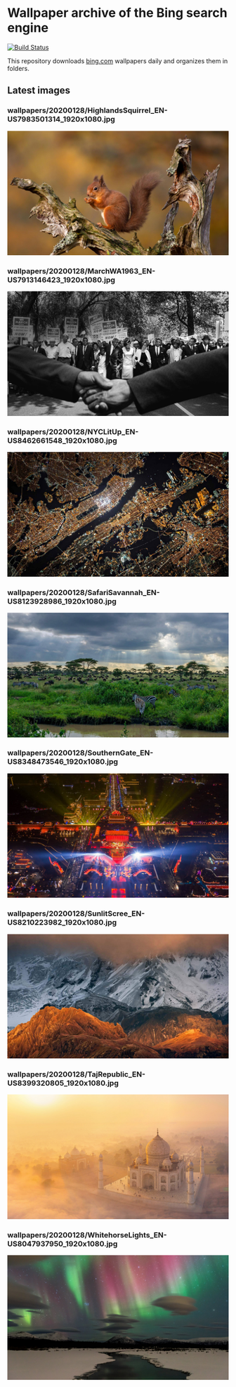 # Wallpaper archive of the Bing search engine

[![Build Status](https://travis-ci.org/kijart/bing-daily-images-dl.svg?branch=wallpapers)](https://travis-ci.org/kijart/bing-daily-images-dl)

This repository downloads [bing.com](https://www.bing.com) wallpapers daily and organizes them in folders.

## Latest images

<!-- Wallpapers -->

### wallpapers/20200128/HighlandsSquirrel_EN-US7983501314_1920x1080.jpg

![wallpapers/20200128/HighlandsSquirrel_EN-US7983501314_1920x1080.jpg](wallpapers/20200128/HighlandsSquirrel_EN-US7983501314_1920x1080.jpg)

### wallpapers/20200128/MarchWA1963_EN-US7913146423_1920x1080.jpg

![wallpapers/20200128/MarchWA1963_EN-US7913146423_1920x1080.jpg](wallpapers/20200128/MarchWA1963_EN-US7913146423_1920x1080.jpg)

### wallpapers/20200128/NYCLitUp_EN-US8462661548_1920x1080.jpg

![wallpapers/20200128/NYCLitUp_EN-US8462661548_1920x1080.jpg](wallpapers/20200128/NYCLitUp_EN-US8462661548_1920x1080.jpg)

### wallpapers/20200128/SafariSavannah_EN-US8123928986_1920x1080.jpg

![wallpapers/20200128/SafariSavannah_EN-US8123928986_1920x1080.jpg](wallpapers/20200128/SafariSavannah_EN-US8123928986_1920x1080.jpg)

### wallpapers/20200128/SouthernGate_EN-US8348473546_1920x1080.jpg

![wallpapers/20200128/SouthernGate_EN-US8348473546_1920x1080.jpg](wallpapers/20200128/SouthernGate_EN-US8348473546_1920x1080.jpg)

### wallpapers/20200128/SunlitScree_EN-US8210223982_1920x1080.jpg

![wallpapers/20200128/SunlitScree_EN-US8210223982_1920x1080.jpg](wallpapers/20200128/SunlitScree_EN-US8210223982_1920x1080.jpg)

### wallpapers/20200128/TajRepublic_EN-US8399320805_1920x1080.jpg

![wallpapers/20200128/TajRepublic_EN-US8399320805_1920x1080.jpg](wallpapers/20200128/TajRepublic_EN-US8399320805_1920x1080.jpg)

### wallpapers/20200128/WhitehorseLights_EN-US8047937950_1920x1080.jpg

![wallpapers/20200128/WhitehorseLights_EN-US8047937950_1920x1080.jpg](wallpapers/20200128/WhitehorseLights_EN-US8047937950_1920x1080.jpg)

